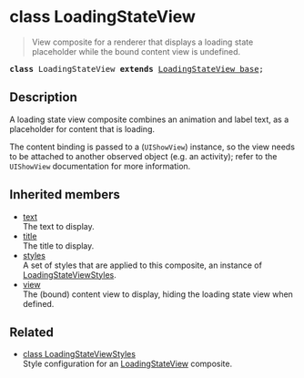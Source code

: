 # class LoadingStateView

> View composite for a renderer that displays a loading state placeholder while the bound content view is undefined.

<pre class="docgen_signature"><b>class</b> LoadingStateView <b>extends</b> <a href="LoadingStateView_base.md">LoadingStateView_base</a>;</pre>

## Description

A loading state view composite combines an animation and label text, as a placeholder for content that is loading.

The content binding is passed to a <show> (`UIShowView`) instance, so the view needs to be attached to another observed object (e.g. an activity); refer to the `UIShowView` documentation for more information.

## Inherited members

- [<!--{ref:property}-->text](LoadingStateView_base_text.md) \
    The text to display.
- [<!--{ref:property}-->title](LoadingStateView_base_title.md) \
    The title to display.
- [<!--{ref:property}-->styles](LoadingStateView_base_styles.md) \
    A set of styles that are applied to this composite, an instance of [LoadingStateViewStyles](LoadingStateViewStyles.md).
- [<!--{ref:property}-->view](LoadingStateView_base_view.md) \
    The (bound) content view to display, hiding the loading state view when defined.

## Related

- [<!--{ref:class}-->class LoadingStateViewStyles](LoadingStateViewStyles.md) \
    Style configuration for an [LoadingStateView](LoadingStateView.md) composite.